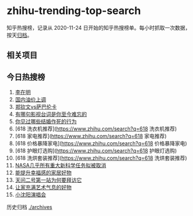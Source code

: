 # zhihu-trending-top-search

知乎热搜榜，记录从 2020-11-24
日开始的知乎热搜榜单。每小时抓取一次数据，按天[归档](./archives)。

## 相关项目

## 今日热搜榜

<!-- BEGIN -->
<!-- 最后更新时间 Wed Jun 04 2025 19:10:13 GMT+0800 (China Standard Time) -->

1. [李在明](https://www.zhihu.com/search?q=李在明)
1. [国内油价上调](https://www.zhihu.com/search?q=国内油价上调)
1. [郑钦文vs萨巴伦卡](https://www.zhihu.com/search?q=郑钦文vs萨巴伦卡)
1. [有哪句影视台词是你至今难忘的](https://www.zhihu.com/search?q=有哪句影视台词是你至今难忘的)
1. [你见过哪些结婚作死的行为](https://www.zhihu.com/search?q=你见过哪些结婚作死的行为)
1. [618 洗衣机推荐](https://www.zhihu.com/search?q=618 洗衣机推荐)
1. [618 家电推荐](https://www.zhihu.com/search?q=618 家电推荐)
1. [618 价格暴降家电](https://www.zhihu.com/search?q=618 价格暴降家电)
1. [618 护眼灯选购](https://www.zhihu.com/search?q=618 护眼灯选购)
1. [618 洗烘套装推荐](https://www.zhihu.com/search?q=618 洗烘套装推荐)
1. [NASA几乎所有重大新科学任务拟被取消](https://www.zhihu.com/search?q=NASA几乎所有重大新科学任务拟被取消)
1. [能提升幸福感的家居好物](https://www.zhihu.com/search?q=能提升幸福感的家居好物)
1. [天问二号第一站为何要拜访它](https://www.zhihu.com/search?q=天问二号第一站为何要拜访它)
1. [让家充满艺术气息的好物](https://www.zhihu.com/search?q=让家充满艺术气息的好物)
1. [小沈阳演唱会](https://www.zhihu.com/search?q=小沈阳演唱会)

<!-- END -->

历史归档 [./archives](./archives)
